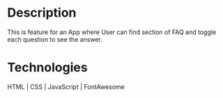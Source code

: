 # Description

This is feature for an App where User can find section of FAQ and toggle each question to see the answer.

# Technologies

HTML | CSS | JavaScript |
FontAwesome
